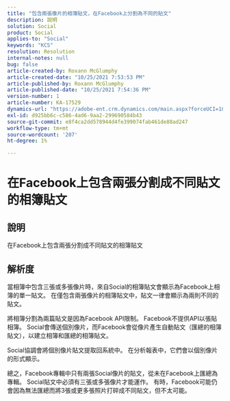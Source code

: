 ```yaml
---
title: "包含兩張像片的相簿貼文，在Facebook上分割為不同的貼文"
description: 說明
solution: Social
product: Social
applies-to: "Social"
keywords: "KCS"
resolution: Resolution
internal-notes: null
bug: false
article-created-by: Roxann McGlumphy
article-created-date: "10/25/2021 7:53:53 PM"
article-published-by: Roxann McGlumphy
article-published-date: "10/25/2021 7:54:36 PM"
version-number: 1
article-number: KA-17529
dynamics-url: "https://adobe-ent.crm.dynamics.com/main.aspx?forceUCI=1&pagetype=entityrecord&etn=knowledgearticle&id=1b947846-cd35-ec11-b6e6-000d3a3485ea"
exl-id: d925bb6c-c586-4ad6-9aa2-299690584b43
source-git-commit: e8f4ca2dd578944d4fe399074fab461de88ad247
workflow-type: tm+mt
source-wordcount: '207'
ht-degree: 1%

---
```


# 在Facebook上包含兩張分割成不同貼文的相簿貼文

## 說明

在Facebook上包含兩張分割成不同貼文的相簿貼文

## 解析度


當相簿中包含三張或多張像片時，來自Social的相簿貼文會顯示為Facebook上相簿的單一貼文。 在僅包含兩張像片的相簿貼文中，貼文一律會顯示為兩則不同的貼文。

將相簿分割為兩篇貼文是因為Facebook API限制。 Facebook不提供API以張貼相簿。 Social會傳送個別像片，而Facebook會從像片產生自動貼文（匯總的相簿貼文），以建立相簿和匯總的相簿貼文。

Social協調會將個別像片貼文提取回系統中。 在分析報表中，它們會以個別像片的形式顯示。

總之，Facebook專輯中只有兩張Social像片的貼文，從未在Facebook上匯總為專輯。 Social貼文中必須有三張或多張像片才能運作。 有時，Facebook可能仍會因為無法匯總而將3張或更多張照片打碎成不同貼文，但不太可能。
